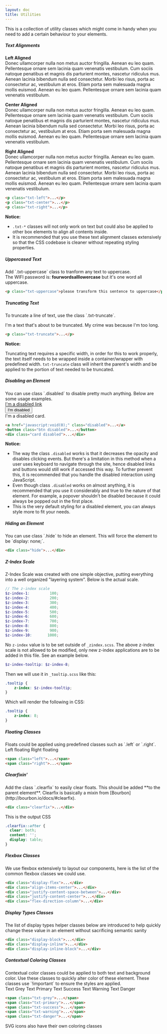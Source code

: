 ```yaml
---
layout: doc
title: Utilities
---
```


This is a collection of utility classes which might come in handy when you need to add a certain behaviour to your elements.

<h5 class="section-title">Text Alignments</h5>
<div class="row">
  <div class="cols-4">
    <p class="txt-left"><strong>Left Aligned</strong><br/>Donec ullamcorper nulla non metus auctor fringilla. Aenean eu leo quam. Pellentesque ornare sem lacinia quam venenatis vestibulum. Cum sociis natoque penatibus et magnis dis parturient montes, nascetur ridiculus mus. Aenean lacinia bibendum nulla sed consectetur. Morbi leo risus, porta ac consectetur ac, vestibulum at eros. Etiam porta sem malesuada magna mollis euismod. Aenean eu leo quam. Pellentesque ornare sem lacinia quam venenatis vestibulum.</p>
  </div>
  <div class="cols-4">
    <p class="txt-center"><strong>Center Aligned</strong><br/>Donec ullamcorper nulla non metus auctor fringilla. Aenean eu leo quam. Pellentesque ornare sem lacinia quam venenatis vestibulum. Cum sociis natoque penatibus et magnis dis parturient montes, nascetur ridiculus mus. Aenean lacinia bibendum nulla sed consectetur. Morbi leo risus, porta ac consectetur ac, vestibulum at eros. Etiam porta sem malesuada magna mollis euismod. Aenean eu leo quam. Pellentesque ornare sem lacinia quam venenatis vestibulum.</p>
  </div>
  <div class="cols-4">
    <p class="txt-right"><strong>Right Aligned</strong><br/>Donec ullamcorper nulla non metus auctor fringilla. Aenean eu leo quam. Pellentesque ornare sem lacinia quam venenatis vestibulum. Cum sociis natoque penatibus et magnis dis parturient montes, nascetur ridiculus mus. Aenean lacinia bibendum nulla sed consectetur. Morbi leo risus, porta ac consectetur ac, vestibulum at eros. Etiam porta sem malesuada magna mollis euismod. Aenean eu leo quam. Pellentesque ornare sem lacinia quam venenatis vestibulum.</p>
  </div>
</div>

```html
<p class="txt-left">...</p>
<p class="txt-center">...</p>
<p class="txt-right">...</p>
```

<div class="notice-msg">
  <strong>Notice:</strong>
  <ul>
    <li><code>.txt-*</code> classes will not only work on text but could also be applied to other box elements to align all contents inside.</li>
    <li>It is recommended that you use these text alignment classes extensively so that the CSS codebase is cleaner without repeating styling properties.</li>
  </ul>
</div>

<h5 class="section-title">Uppercased Text</h5>
Add `.txt-uppercase` class to tranform any text to uppercase.
<div class="row">
  <div class="cols-8">
    <div class="well">
      <span>The WIFI password is: <strong class="txt-primary txt-uppercase">fourwordsalllowercase</strong> but it's one word all uppercase.</span>
    </div>
  </div>
</div>

```html
<p class="txt-uppercase">please transform this sentence to uppercase</p>
```

<h5 class="section-title">Truncating Text</h5>
To truncate a line of text, use the class `.txt-truncate`.
<div class="row">
  <div class="cols-4">
    <p class="txt-truncate txt-warning">I'm a text that's about to be truncated. My crime was because I'm too long.</p>
  </div>
</div>

```html
<p class="txt-truncate">...</p>
```

<div class="notice-msg">
  <strong>Notice:</strong>
  <p>Truncating text requires a specific width, in order for this to work properly, the text itself needs to be wrapped inside a container/wrapper with predefined width. <code>txt-truncate</code> class will inherit the parent's width and be applied to the portion of text needed to be truncated.</p>
</div>

<h5 class="section-title">Disabling an Element</h5>
You can use class `.disabled` to disable pretty much anything. Below are some usage examples.
<div class="row disabled-showcase">
  <div class="cols-3"><a href="javascript:void(0);" class="disabled">I'm a disabled link</a></div>
  <div class="cols-3"><button class="btn disabled">I'm disabled</button></div>
  <div class="cols-4"><div class="card disabled">I'm a disabled card.</div></div>
</div>

```html
<a href="javascript:void(0);" class="disabled">...</a>
<button class="btn disabled">...</button>
<div class="card disabled">...</div>
```

<div class="notice-msg">
  <strong>Notice:</strong>
  <ul>
    <li>The way the class <code>.disabled</code> works is that it decreases the opacity and disables clicking events. But there's a limitation in this method when a user uses keyboard to navigate through the site, hence disabled links and buttons would still work if accessed this way. To further prevent this, it is recommended that you handle the disabled interaction using JavaScript.</li>
    <li>Even though class <code>.disabled</code> works on almost anything, it is recommended that you use it considerably and true to the nature of that element. For example, a popover shouldn't be disabled because it could always be popped out in the first place.</li>
    <li>This is the very default styling for a disabled element, you can always style more to fit your needs.</li>
  </ul>
</div>

<h5 class="section-title">Hiding an Element</h5>
You can use class `.hide` to hide an element. This will force the element to be `display: none;`.

```html
<div class="hide">...</div>
```

<h5 class="section-title">Z-Index Scale</h5>
Z-Index Scale was created with one simple objective, putting everything into a well organized "layering system". Below is the actual scale.

```scss
// The z-index scale
$z-index-1:         100;
$z-index-2:         200;
$z-index-3:         300;
$z-index-4:         400;
$z-index-5:         500;
$z-index-6:         600;
$z-index-7:         700;
$z-index-8:         800;
$z-index-9:         900;
$z-index-10:       1000;
```

No `z-index` value is to be set outside of `_zindex.scss`. The above z-index scale is not allowed to be modified, only new z-index applications are to be added in this file. See an example below.

```scss
$z-index-tooltip: $z-index-8;
```

Then we will use it in `_tooltip.scss` like this:

```scss
.tooltip {
    z-index: $z-index-tooltip;
}
```

Which will render the following in CSS:

```css
.tooltip {
    z-index: 8;
}
```

<h5 class="section-title">Floating Classes</h5>
Floats could be applied using predefined classes such as `.left` or `.right`.

<div class="row">
  <div class="cols-8">
    <span class="label left">Left floating</span>
    <span class="label right">Right floating</span>
  </div>
</div>

```html
<span class="left">...</span>
<span class="right">...</span>
```

<h5 class="section-title">Clearfixin'</h5>
Add the class `.clearfix` to easily clear floats. This should be added **to the parent element**. Clearfix is basically a mixin from [Bourbon](http://bourbon.io/docs/#clearfix).

```html
<div class="clearfix">...</div>
```

This is the output CSS

```css
.clearfix::after {
  clear: both;
  content: '';
  display: table;
}
```

<h5 class="section-title">Flexbox Classes</h5>
We use flexbox extensively to layout our components, here is the list of the common flexbox classes we could use.

```html
<div class="display-flex">...</div>
<div class="align-items-center">...</div>
<div class="justify-content-space-between">...</div>
<div class="justify-content-center">...</div>
<div class="flex-direction-column">...</div>
```

<h5 class="section-title">Display Types Classes</h5>
The list of display types helper classes below are introduced to help quickly change these value in an element without sacrificing semantic sanity

```html
<div class="display-block">...</div>
<div class="display-inline">...</div>
<div class="display-inline-block">...</div>
```

<h5 class="section-title">Contextual Coloring Classes</h5>
Contextual color classes could be applied to both text and background color. Use these classes to quickly alter color of these element. These classes use `!important` to ensure the styles are applied.
<div class="typography-type color-helper">
  <span class="txt-grey">Text Grey</span>
  <span class="txt-primary">Text Primary</span>
  <span class="txt-success">Text Success</span>
  <span class="txt-warning">Text Warning</span>
  <span class="txt-danger">Text Danger</span>
</div>

```html
<span class="txt-grey">...</span>
<span class="txt-primary">...</span>
<span class="txt-success">...</span>
<span class="txt-warning">...</span>
<span class="txt-danger">...</span>
```

SVG icons also have their own coloring classes
<div>
  <svg class="icon-svg icon-grey">
    <use xlink:href="../assets/super-tight-icon-set/dist/stis-master.svg#icon-calendar"></use>
  </svg>
  <svg class="icon-svg icon-primary">
    <use xlink:href="../assets/super-tight-icon-set/dist/stis-master.svg#icon-calendar"></use>
  </svg>
  <svg class="icon-svg icon-success">
    <use xlink:href="../assets/super-tight-icon-set/dist/stis-master.svg#icon-calendar"></use>
  </svg>
  <svg class="icon-svg icon-warning">
    <use xlink:href="../assets/super-tight-icon-set/dist/stis-master.svg#icon-calendar"></use>
  </svg>
  <svg class="icon-svg icon-danger">
    <use xlink:href="../assets/super-tight-icon-set/dist/stis-master.svg#icon-calendar"></use>
  </svg>
</div>

```html
<svg class="icon-svg icon-grey">...</svg>
<svg class="icon-svg icon-primary">...</svg>
<svg class="icon-svg icon-success">...</svg>
<svg class="icon-svg icon-warning">...</svg>
<svg class="icon-svg icon-danger">...</svg>
```

Background color contextual classes could be applied on any element, even `table` rows.
<table class="table">
  <thead>
    <tr>
      <th class="checkbox-item">
        <div class="checkbox-wrapper">
          <input type="checkbox" class="checkbox" id="checkbox-1" />
          <label for="checkbox-1"></label>
        </div>
      </th>
      <th>First Name</th>
      <th>Last Name</th>
      <th>Username</th>
    </tr>
  </thead>
  <tbody>
    <tr class="bg-grey">
      <td class="checkbox-item">
        <div class="checkbox-wrapper">
          <input type="checkbox" class="checkbox" id="checkbox-2" />
          <label for="checkbox-2"></label>
        </div>
      </td>
      <td>John</td>
      <td>Tight</td>
      <td>john.tight357</td>
    </tr>
    <tr>
      <td class="checkbox-item">
        <div class="checkbox-wrapper">
          <input type="checkbox" class="checkbox" id="checkbox-2" />
          <label for="checkbox-2"></label>
        </div>
      </td>
      <td>John</td>
      <td>Tight</td>
      <td>john.tight357</td>
    </tr>
    <tr class="bg-primary">
      <td class="checkbox-item">
        <div class="checkbox-wrapper">
          <input type="checkbox" class="checkbox" id="checkbox-2" />
          <label for="checkbox-2"></label>
        </div>
      </td>
      <td>John</td>
      <td>Tight</td>
      <td>john.tight357</td>
    </tr>
    <tr>
      <td class="checkbox-item">
        <div class="checkbox-wrapper">
          <input type="checkbox" class="checkbox" id="checkbox-2" />
          <label for="checkbox-2"></label>
        </div>
      </td>
      <td>John</td>
      <td>Tight</td>
      <td>john.tight357</td>
    </tr>
    <tr class="bg-success">
      <td class="checkbox-item">
        <div class="checkbox-wrapper">
          <input type="checkbox" class="checkbox" id="checkbox-3" />
          <label for="checkbox-3"></label>
        </div>
      </td>
      <td>Pete</td>
      <td>Skinny</td>
      <td>pete_skeleton</td>
    </tr>
    <tr>
      <td class="checkbox-item">
        <div class="checkbox-wrapper">
          <input type="checkbox" class="checkbox" id="checkbox-3" />
          <label for="checkbox-3"></label>
        </div>
      </td>
      <td>Pete</td>
      <td>Skinny</td>
      <td>pete_skeleton</td>
    </tr>
    <tr class="bg-warning">
      <td class="checkbox-item">
        <div class="checkbox-wrapper">
          <input type="checkbox" class="checkbox" id="checkbox-4" />
          <label for="checkbox-4"></label>
        </div>
      </td>
      <td>Walter</td>
      <td>White</td>
      <td>wwhite.246</td>
    </tr>
    <tr>
      <td class="checkbox-item">
        <div class="checkbox-wrapper">
          <input type="checkbox" class="checkbox" id="checkbox-4" />
          <label for="checkbox-4"></label>
        </div>
      </td>
      <td>Walter</td>
      <td>White</td>
      <td>wwhite.246</td>
    </tr>
    <tr class="bg-danger">
      <td class="checkbox-item">
        <div class="checkbox-wrapper">
          <input type="checkbox" class="checkbox" id="checkbox-4" />
          <label for="checkbox-4"></label>
        </div>
      </td>
      <td>Walter</td>
      <td>White</td>
      <td>wwhite.246</td>
    </tr>
    <tr>
      <td class="checkbox-item">
        <div class="checkbox-wrapper">
          <input type="checkbox" class="checkbox" id="checkbox-4" />
          <label for="checkbox-4"></label>
        </div>
      </td>
      <td>Walter</td>
      <td>White</td>
      <td>wwhite.246</td>
    </tr>
  </tbody>
</table>

```html
<span class="bg-grey">...</span>
<span class="bg-primary">...</span>
<span class="bg-success">...</span>
<span class="bg-warning">...</span>
<span class="bg-danger">...</span>
```
